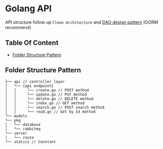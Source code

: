 # Golang API

API structure follow up `Clean Architecture` and [DAO design pattern](https://gorm.io/gen/index.html) (GORM recommend)

## Table Of Content

- [Folder Structure Pattern](#folder-structure-pattern)

## Folder Structure Pattern

```
├── api // controller layer
│   └── {api endpoint}
│   │     └── create.go // POST method
│   │     └── update.go // PUT method
│   │     └── delete.go // DELETE method
│   │     └── index.go // GET method
│   │     └── search.go // POST search method
│   │     └── read.go // Get by Id method
└── models
└── pkg
│   └── database  
│   └── rabbitmq  
└── server
│   └── route
└── statics // Constant
```
